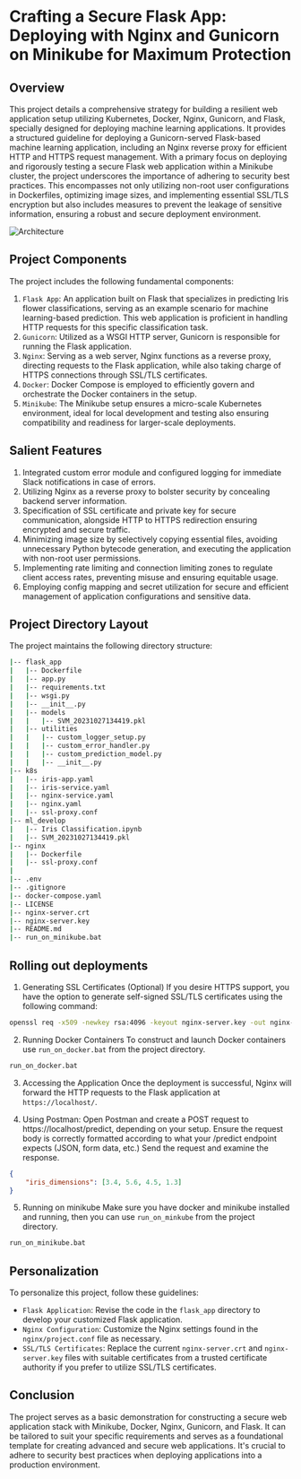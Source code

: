 # Crafting a Secure Flask App: Deploying with Nginx and Gunicorn on Minikube for Maximum Protection
## Overview

This project details a comprehensive strategy for building a resilient web application setup utilizing Kubernetes, Docker, Nginx, Gunicorn, and Flask, specially designed for deploying machine learning applications. It provides a structured guideline for deploying a Gunicorn-served Flask-based machine learning application, including an Nginx reverse proxy for efficient HTTP and HTTPS request management. With a primary focus on deploying and rigorously testing a secure Flask web application within a Minikube cluster, the project underscores the importance of adhering to security best practices. This encompasses not only utilizing non-root user configurations in Dockerfiles, optimizing image sizes, and implementing essential SSL/TLS encryption but also includes measures to prevent the leakage of sensitive information, ensuring a robust and secure deployment environment.
    
    
![Architecture](https://lh6.googleusercontent.com/UQJjOnPSiafDTICrSyDzAA7civKZvIyVAwxJIFDAMaTqegYHGXzlaaFIVmUtS36vSQ5qqcMJrIWWUVydAgx0C6LfZKWEO0Lfn0T-c0Nb3S63BRhQ9T3r_Ti7N_5exNJ5pDN2CPIH4OHZ6W5AQaNyRn4)
    
    
## Project Components

The project includes the following fundamental components:

1. `Flask App`: An application built on Flask that specializes in predicting Iris flower classifications, serving as an example scenario for machine learning-based prediction. This web application is proficient in handling HTTP requests for this specific classification task.
2. `Gunicorn`: Utilized as a WSGI HTTP server, Gunicorn is responsible for running the Flask application.
3. `Nginx`: Serving as a web server, Nginx functions as a reverse proxy, directing requests to the Flask application, while also taking charge of HTTPS connections through SSL/TLS certificates.
4. `Docker`: Docker Compose is employed to efficiently govern and orchestrate the Docker containers in the setup.
5. `Minikube`: The Minikube setup ensures a micro-scale Kubernetes environment, ideal for local development and testing also ensuring compatibility and readiness for larger-scale deployments.

## Salient Features
1. Integrated custom error module and configured logging for immediate Slack notifications in case of errors.
2. Utilizing Nginx as a reverse proxy to bolster security by concealing backend server information.
3. Specification of SSL certificate and private key for secure communication, alongside HTTP to HTTPS redirection ensuring encrypted and secure traffic.
4. Minimizing image size by selectively copying essential files, avoiding unnecessary Python bytecode generation, and executing the application with non-root user permissions.
5. Implementing rate limiting and connection limiting zones to regulate client access rates, preventing misuse and ensuring equitable usage.
6. Employing config mapping and secret utilization for secure and efficient management of application configurations and sensitive data.

## Project Directory Layout
The project maintains the following directory structure:

```bash
|-- flask_app
|   |-- Dockerfile
|   |-- app.py
|   |-- requirements.txt
|   |-- wsgi.py
|   |-- __init__.py
|   |-- models
|   |   |-- SVM_20231027134419.pkl
|   |-- utilities
|   |   |-- custom_logger_setup.py
|   |   |-- custom_error_handler.py
|   |   |-- custom_prediction_model.py
|   |   |-- __init__.py
|-- k8s
|   |-- iris-app.yaml
|   |-- iris-service.yaml
|   |-- nginx-service.yaml
|   |-- nginx.yaml
|   |-- ssl-proxy.conf
|-- ml_develop
|   |-- Iris Classification.ipynb
|   |-- SVM_20231027134419.pkl
|-- nginx
|   |-- Dockerfile
|   |-- ssl-proxy.conf
|
|-- .env
|-- .gitignore
|-- docker-compose.yaml
|-- LICENSE
|-- nginx-server.crt
|-- nginx-server.key
|-- README.md
|-- run_on_minikube.bat
```

## Rolling out deployments

1. Generating SSL Certificates (Optional)
If you desire HTTPS support, you have the option to generate self-signed SSL/TLS certificates using the following command:

```bash
openssl req -x509 -newkey rsa:4096 -keyout nginx-server.key -out nginx-server.crt -days 365 -nodes
```
2. Running Docker Containers 
To construct and launch Docker containers use `run_on_docker.bat` from the project directory.

```bash
run_on_docker.bat
```
3. Accessing the Application
Once the deployment is successful, Nginx will forward the HTTP requests to the Flask application at `https://localhost/`. 

4. Using Postman:
Open Postman and create a POST request to https://localhost/predict, depending on your setup. Ensure the request body is correctly formatted according to what your /predict endpoint expects (JSON, form data, etc.)
Send the request and examine the response.

```json
{
    "iris_dimensions": [3.4, 5.6, 4.5, 1.3]
}
```
5. Running on minikube
Make sure you have docker and minikube installed and running, then you can use `run_on_minkube` from the project directory.

```bash
run_on_minikube.bat
```


## Personalization

To personalize this project, follow these guidelines:

- `Flask Application`: Revise the code in the `flask_app` directory to develop your customized Flask application.
- `Nginx Configuration`: Customize the Nginx settings found in the `nginx/project.conf` file as necessary.
- `SSL/TLS Certificates`: Replace the current `nginx-server.crt` and `nginx-server.key` files with suitable certificates from a trusted certificate authority if you prefer to utilize SSL/TLS certificates.

## Conclusion
The project serves as a basic demonstration for constructing a secure web application stack with Minikube, Docker, Nginx, Gunicorn, and Flask. It can be tailored to suit your specific requirements and serves as a foundational template for creating advanced and secure web applications. It's crucial to adhere to security best practices when deploying applications into a production environment.